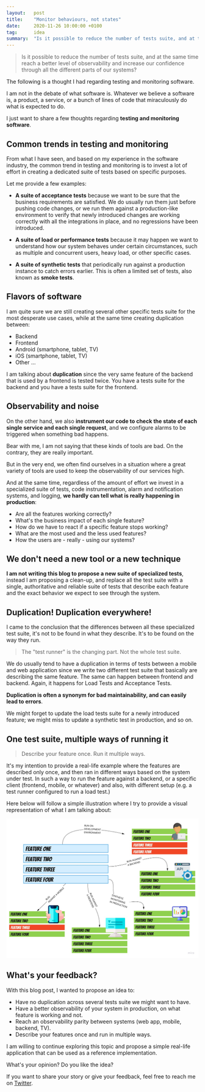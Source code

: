 ```yaml
---
layout:   post
title:    "Monitor behaviours, not states"
date:     2020-11-26 10:00:00 +0100
tag:      idea
summary:  "Is it possible to reduce the number of tests suite, and at the same time reach a better level of observability and increase our confidence through all the different parts of our systems?"
---
```


> Is it possible to reduce the number of tests suite, and at the same time reach a better level of observability and increase our confidence through all the different parts of our systems?

The following is a thought I had regarding testing and monitoring software.

I am not in the debate of what software is. Whatever we believe a software is, a product, a service, or a bunch of lines of code that miraculously do what is expected to do.

I just want to share a few thoughts regarding **testing and monitoring software**.

## Common trends in testing and monitoring

From what I have seen, and based on my experience in the software industry, the common trend in testing and monitoring is to invest a lot of effort in creating a dedicated suite of tests based on specific purposes.

Let me provide a few examples:

- **A suite of acceptance tests** because we want to be sure that the business requirements are satisfied. We do usually run them just before pushing code changes, or we run them against a production-like environment to verify that newly introduced changes are working correctly with all the integrations in place, and no regressions have been introduced.

- **A suite of load or performance tests** because it may happen we want to understand how our system behaves under certain circumstances, such as multiple and concurrent users, heavy load, or other specific cases.

- **A suite of synthetic tests** that periodically run against a production instance to catch errors earlier. This is often a limited set of tests, also known as **smoke tests**.

## Flavors of software

I am quite sure we are still creating several other specific tests suite for the most desperate use cases, while at the same time creating duplication between:

- Backend
- Frontend
- Android (smartphone, tablet, TV)
- iOS (smartphone, tablet, TV)
- Other ...

I am talking about **duplication** since the very same feature of the backend that is used by a frontend is tested twice. You have a tests suite for the backend and you have a tests suite for the frontend.

## Observability and noise

On the other hand, we also **instrument our code to check the state of each single service and each single request**, and we configure alarms to be triggered when something bad happens.

Bear with me, I am not saying that these kinds of tools are bad. On the contrary, they are really important.

But in the very end, we often find ourselves in a situation where a great variety of tools are used to keep the observability of our services high.

And at the same time, regardless of the amount of effort we invest in a specialized suite of tests, code instrumentation, alarm and notification systems, and logging, **we hardly can tell what is really happening in production**:

- Are all the features working correctly?
- What's the business impact of each single feature?
- How do we have to react if a specific feature stops working?
- What are the most used and the less used features?
- How the users are - really - using our systems?

## We don't need a new tool or a new technique

**I am not writing this blog to propose a new suite of specialized tests**, instead I am proposing a clean-up, and replace all the test suite with a single, authoritative and reliable suite of tests that describe each feature and the exact behavior we expect to see through the system.

## Duplication! Duplication everywhere!

I came to the conclusion that the differences between all these specialized test suite, it's not to be found in what they describe. It's to be found on the way they run.

> The "test runner" is the changing part. Not the whole test suite.

We do usually tend to have a duplication in terms of tests between a mobile and web application since we write two different test suite that basically are describing the same feature. The same can happen between frontend and backend. Again, it happens for Load Tests and Acceptance Tests.

**Duplication is often a synonym for bad maintainability, and can easily lead to errors**.

We might forget to update the load tests suite for a newly introduced feature; we might miss to update a synthetic test in production, and so on.

## One test suite, multiple ways of running it

> Describe your feature once. Run it multiple ways.

It's my intention to provide a real-life example where the features are described only once, and then ran in different ways based on the system under test. In such a way to run the feature against a backend, or a specific client (frontend, mobile, or whatever) and also, with different setup (e.g. a test runner configured to run a load test.)

Here below will follow a simple illustration where I try to provide a visual representation of what I am talking about:

![Visual representation](/assets/monitor-behaviours-not-states.jpg)

## What's your feedback?

With this blog post, I wanted to propose an idea to:

- Have no duplication across several tests suite we might want to have.
- Have a better observability of your system in production, on what feature is working and not.
- Reach an observability parity between systems (web app, mobile, backend, TV).
- Describe your features once and run in multiple ways.

I am willing to continue exploring this topic and propose a simple real-life application that can be used as a reference implementation.

What's your opinion? Do you like the idea?

If you want to share your story or give your feedback, feel free to reach me on [Twitter](http://twitter.com/joebew42).
